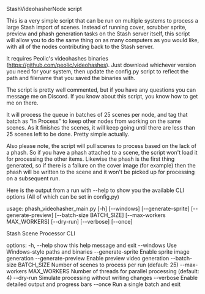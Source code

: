 StashVideohasherNode script

This is a very simple script that can be run on multiple systems to process a large Stash import of scenes.  Instead of running cover, scrubber sprite, preview and phash generation tasks on the Stash server itself, this script will allow you to do the same thing on as many computers as you would like, with all of the nodes contributing back to the Stash server.

It requires Peolic's videohashes binaries (https://github.com/peolic/videohashes).  Just download whichever version you need for your system, then update the config.py script to reflect the path and filename that you saved the binaries with.

The script is pretty well commented, but if you have any questions you can message me on Discord.  If you know about this script, you know how to get me on there.  

It will process the queue in batches of 25 scenes per node, and tag that batch as "In Process" to keep other nodes from working on the same scenes.  As it finishes the scenes, it will keep going until there are less than 25 scenes left to be done.  Pretty simple actually.

Also please note, the script will pull scenes to process based on the lack of a phash.  So if you have a phash attached to a scene, the script won't load it for processing the other items.  Likewise the phash is the first thing generated, so if there is a failure on the cover image (for example) then the phash will be written to the scene and it won't be picked up for processing on a subsequent run.

Here is the output from a run with --help to show you the available CLI options (All of which can be set in config.py)

usage: phash_videohasher_main.py [-h] [--windows] [--generate-sprite] [--generate-preview] [--batch-size BATCH_SIZE] [--max-workers MAX_WORKERS] [--dry-run] [--verbose] [--once]

Stash Scene Processor CLI

options:
  -h, --help            show this help message and exit
  --windows             Use Windows-style paths and binaries
  --generate-sprite     Enable sprite image generation
  --generate-preview    Enable preview video generation
  --batch-size BATCH_SIZE
                        Number of scenes to process per run (default: 25)
  --max-workers MAX_WORKERS
                        Number of threads for parallel processing (default: 4)
  --dry-run             Simulate processing without writing changes
  --verbose             Enable detailed output and progress bars
  --once                Run a single batch and exit